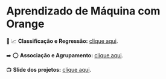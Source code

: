 # Aprendizado de Máquina com Orange

:1234: :chart_with_upwards_trend: **Classificação e Regressão:** [clique aqui](/classificacao_e_regressao/).

:arrow_right: :o: **Associação e Agrupamento:** [clique aqui](/associacao_e_agrupamento/).

:tv: **Slide dos projetos:** [clique aqui](https://www.canva.com/design/DAGL4KPcbRU/QjbD-zuC5lVUlhbTX14cHg/edit?utm_content=DAGL4KPcbRU&utm_campaign=designshare&utm_medium=link2&utm_source=sharebutton).